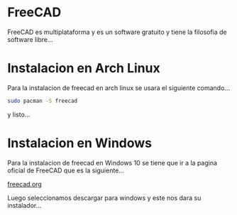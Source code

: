 # FreeCAD

FreeCAD es multiplataforma y es un software gratuito y tiene la filosofia de software libre...

# Instalacion en Arch Linux

Para la instalacion de freecad en arch linux se usara el siguiente comando...

```bash
sudo pacman -S freecad
```

y listo...

# Instalacion en Windows 

Para la instalacion de freecad en Windows 10 se tiene que ir a la pagina oficial de FreeCAD que es la siguiente...

[freecad.org](https://www.freecad.org/downloads.php?lang=es_ES)

Luego seleccionamos descargar para windows y este nos dara su instalador...



